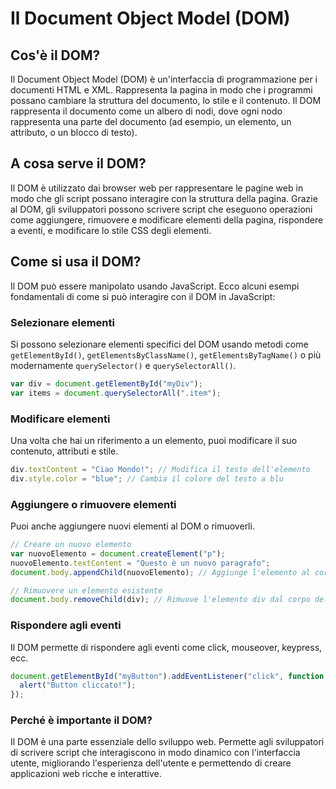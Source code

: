 # Il Document Object Model (DOM)

## Cos'è il DOM?

Il Document Object Model (DOM) è un'interfaccia di programmazione per i documenti HTML e XML. Rappresenta la pagina in modo che i programmi possano cambiare la struttura del documento, lo stile e il contenuto. Il DOM rappresenta il documento come un albero di nodi, dove ogni nodo rappresenta una parte del documento (ad esempio, un elemento, un attributo, o un blocco di testo).

## A cosa serve il DOM?

Il DOM è utilizzato dai browser web per rappresentare le pagine web in modo che gli script possano interagire con la struttura della pagina. Grazie al DOM, gli sviluppatori possono scrivere script che eseguono operazioni come aggiungere, rimuovere e modificare elementi della pagina, rispondere a eventi, e modificare lo stile CSS degli elementi.

## Come si usa il DOM?

Il DOM può essere manipolato usando JavaScript. Ecco alcuni esempi fondamentali di come si può interagire con il DOM in JavaScript:

### Selezionare elementi

Si possono selezionare elementi specifici del DOM usando metodi come `getElementById()`, `getElementsByClassName()`, `getElementsByTagName()` o più modernamente `querySelector()` e `querySelectorAll()`.

```javascript
var div = document.getElementById("myDiv");
var items = document.querySelectorAll(".item");
```

### Modificare elementi

Una volta che hai un riferimento a un elemento, puoi modificare il suo contenuto, attributi e stile.

```javascript
div.textContent = "Ciao Mondo!"; // Modifica il testo dell'elemento
div.style.color = "blue"; // Cambia il colore del testo a blu
```

### Aggiungere o rimuovere elementi

Puoi anche aggiungere nuovi elementi al DOM o rimuoverli.

```javascript
// Creare un nuovo elemento
var nuovoElemento = document.createElement("p");
nuovoElemento.textContent = "Questo è un nuovo paragrafo";
document.body.appendChild(nuovoElemento); // Aggiunge l'elemento al corpo del documento

// Rimuovere un elemento esistente
document.body.removeChild(div); // Rimuove l'elemento div dal corpo del documento
```

### Rispondere agli eventi

Il DOM permette di rispondere agli eventi come click, mouseover, keypress, ecc.

```javascript
document.getElementById("myButton").addEventListener("click", function () {
  alert("Button cliccato!");
});
```

### Perché è importante il DOM?

Il DOM è una parte essenziale dello sviluppo web. Permette agli sviluppatori di scrivere script che interagiscono in modo dinamico con l'interfaccia utente, migliorando l'esperienza dell'utente e permettendo di creare applicazioni web ricche e interattive.
